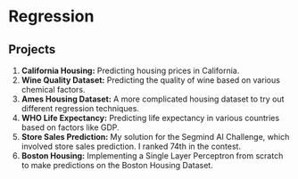 # Regression

## Projects
1. **California Housing:** Predicting housing prices in California.
2. **Wine Quality Dataset:** Predicting the quality of wine based on various chemical factors.
3. **Ames Housing Dataset:** A more complicated housing dataset to try out different regression techniques.
4. **WHO Life Expectancy:** Predicting life expectancy in various countries based on factors like GDP.
5. **Store Sales Prediction:** My solution for the Segmind AI Challenge, which involved store sales prediction. I ranked 74th in the contest.
6. **Boston Housing:** Implementing a Single Layer Perceptron from scratch to make predictions on the Boston Housing Dataset.
